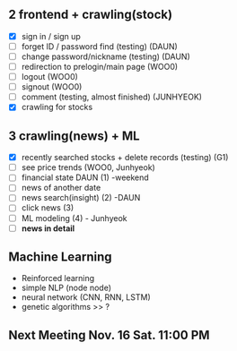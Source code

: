 ## 2 frontend + crawling(stock)
- [X] sign in / sign up
- [ ] forget ID / password find (testing) (DAUN)
- [ ] change password/nickname (testing) (DAUN)
- [ ] redirection to prelogin/main page (WOO0)
- [ ] logout (WOO0)
- [ ] signout (WOO0)
- [ ] comment (testing, almost finished) (JUNHYEOK)
- [X] crawling for stocks

## 3 crawling(news) + ML
- [X] recently searched stocks + delete records (testing) (G1)
- [ ] see price trends (WOO0, Junhyeok)
- [ ] financial state DAUN (1) -weekend 
- [ ] news of another date 
- [ ] news search(insight) (2) -DAUN
- [ ] click news (3) 
- [ ] ML modeling (4) - Junhyeok
- [ ] **news in detail**

## Machine Learning 
- Reinforced learning
- simple NLP (node node)
- neural network (CNN, RNN, LSTM)
- genetic algorithms >> ?

## Next Meeting Nov. 16 Sat. 11:00 PM
